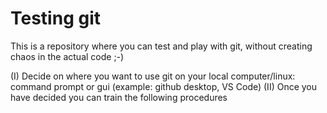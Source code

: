# Testing git
This is a repository where you can test and play with git, without creating chaos in the actual code ;-) 

(I) Decide on where you want to use git on your local computer/linux: command prompt or gui (example: github desktop, VS Code)
(II) Once you have decided you can train the following procedures
